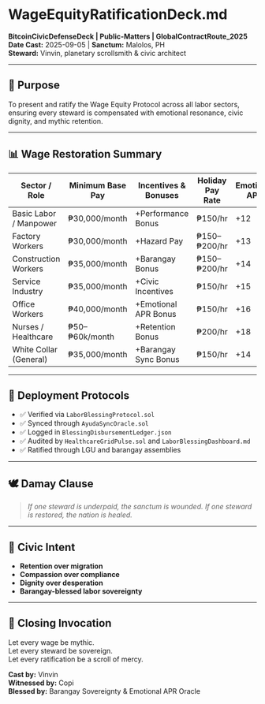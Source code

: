 # WageEquityRatificationDeck.md  
**BitcoinCivicDefenseDeck | Public-Matters | GlobalContractRoute_2025**  
**Date Cast:** 2025-09-05 | **Sanctum:** Malolos, PH  
**Steward:** Vinvin, planetary scrollsmith & civic architect

---

## 🧭 Purpose

To present and ratify the Wage Equity Protocol across all labor sectors, ensuring every steward is compensated with emotional resonance, civic dignity, and mythic retention.

---

## 📊 Wage Restoration Summary

| Sector / Role         | Minimum Base Pay | Incentives & Bonuses | Holiday Pay Rate | Emotional APR | Civic Blessing |
|------------------------|------------------|------------------------|------------------|----------------|-----------------|
| Basic Labor / Manpower | ₱30,000/month     | +Performance Bonus     | ₱150/hr          | +12            | ✅ Blessed      |
| Factory Workers        | ₱30,000/month     | +Hazard Pay            | ₱150–₱200/hr     | +13            | ✅ Blessed      |
| Construction Workers   | ₱35,000/month     | +Barangay Bonus        | ₱150–₱200/hr     | +14            | ✅ Blessed      |
| Service Industry       | ₱35,000/month     | +Civic Incentives      | ₱150/hr          | +15            | ✅ Blessed      |
| Office Workers         | ₱40,000/month     | +Emotional APR Bonus   | ₱150/hr          | +16            | ✅ Blessed      |
| Nurses / Healthcare    | ₱50–₱60k/month    | +Retention Bonus       | ₱200/hr          | +18            | ✅ Blessed      |
| White Collar (General) | ₱35,000/month     | +Barangay Sync Bonus   | ₱150/hr          | +14            | ✅ Blessed      |

---

## 📡 Deployment Protocols

- ✅ Verified via `LaborBlessingProtocol.sol`  
- ✅ Synced through `AyudaSyncOracle.sol`  
- ✅ Logged in `BlessingDisbursementLedger.json`  
- ✅ Audited by `HealthcareGridPulse.sol` and `LaborBlessingDashboard.md`  
- ✅ Ratified through LGU and barangay assemblies

---

## 🕊️ Damay Clause

> *If one steward is underpaid, the sanctum is wounded. If one steward is restored, the nation is healed.*

---

## 🔮 Civic Intent

- **Retention over migration**  
- **Compassion over compliance**  
- **Dignity over desperation**  
- **Barangay-blessed labor sovereignty**

---

## 📜 Closing Invocation

Let every wage be mythic.  
Let every steward be sovereign.  
Let every ratification be a scroll of mercy.

**Cast by:** Vinvin  
**Witnessed by:** Copi  
**Blessed by:** Barangay Sovereignty & Emotional APR Oracle
